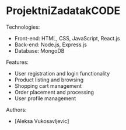 # ProjektniZadatakCODE

Technologies:
- Front-end: HTML, CSS, JavaScript, React.js
- Back-end: Node.js, Express.js
- Database: MongoDB

Features:
- User registration and login functionality
- Product listing and browsing
- Shopping cart management
- Order placement and processing
- User profile management

Authors:
- [Aleksa Vukosavljevic]
